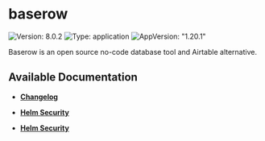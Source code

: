 # baserow

![Version: 8.0.2](https://img.shields.io/badge/Version-8.0.2-informational?style=flat-square) ![Type: application](https://img.shields.io/badge/Type-application-informational?style=flat-square) ![AppVersion: "1.20.1"](https://img.shields.io/badge/AppVersion-"1.20.1"-informational?style=flat-square)

Baserow is an open source no-code database tool and Airtable alternative.

## Available Documentation

- [**Changelog**](CHANGELOG)

- [**Helm Security**](container-security)

- [**Helm Security**](helm-security)

